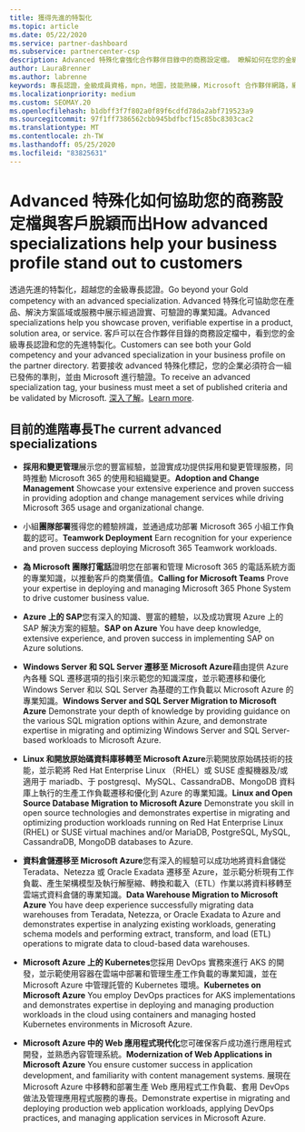 ```yaml
---
title: 獲得先進的特製化
ms.topic: article
ms.date: 05/22/2020
ms.service: partner-dashboard
ms.subservice: partnercenter-csp
description: Advanced 特殊化會強化合作夥伴目錄中的商務設定檔。 瞭解如何在您的金級專長上獲得先進的特製化。
author: LauraBrenner
ms.author: labrenne
keywords: 專長認證，金級成員資格，mpn，地圖，技能熟練，Microsoft 合作夥伴網路，網路成員資格，advanced 特殊化
ms.localizationpriority: medium
ms.custom: SEOMAY.20
ms.openlocfilehash: b1dbff3f7f802a0f89f6cdfd78da2abf719523a9
ms.sourcegitcommit: 97f1ff7386562cbb945bdfbcf15c85bc8303cac2
ms.translationtype: MT
ms.contentlocale: zh-TW
ms.lasthandoff: 05/25/2020
ms.locfileid: "83825631"
---
```

# <a name="how-advanced-specializations-help-your-business-profile-stand-out-to-customers"></a><span data-ttu-id="997c0-105">Advanced 特殊化如何協助您的商務設定檔與客戶脫穎而出</span><span class="sxs-lookup"><span data-stu-id="997c0-105">How advanced specializations help your business profile stand out to customers</span></span>

<span data-ttu-id="997c0-106">透過先進的特製化，超越您的金級專長認證。</span><span class="sxs-lookup"><span data-stu-id="997c0-106">Go beyond your Gold competency with an advanced specialization.</span></span> <span data-ttu-id="997c0-107">Advanced 特殊化可協助您在產品、解決方案區域或服務中展示經過證實、可驗證的專業知識。</span><span class="sxs-lookup"><span data-stu-id="997c0-107">Advanced specializations help you showcase proven, verifiable expertise in a product, solution area, or service.</span></span> <span data-ttu-id="997c0-108">客戶可以在合作夥伴目錄的商務設定檔中，看到您的金級專長認證和您的先進特製化。</span><span class="sxs-lookup"><span data-stu-id="997c0-108">Customers can see both your Gold competency and your advanced specialization in your business profile on the partner directory.</span></span> <span data-ttu-id="997c0-109">若要接收 advanced 特殊化標記，您的企業必須符合一組已發佈的準則，並由 Microsoft 進行驗證。</span><span class="sxs-lookup"><span data-stu-id="997c0-109">To receive an advanced specialization tag, your business must meet a set of published criteria and be validated by Microsoft.</span></span> <span data-ttu-id="997c0-110">[深入了解](https://partner.microsoft.com/membership/advanced-specialization)。</span><span class="sxs-lookup"><span data-stu-id="997c0-110">[Learn more](https://partner.microsoft.com/membership/advanced-specialization).</span></span>

## <a name="the-current-advanced-specializations"></a><span data-ttu-id="997c0-111">目前的進階專長</span><span class="sxs-lookup"><span data-stu-id="997c0-111">The current advanced specializations</span></span>

- <span data-ttu-id="997c0-112">**採用和變更管理**展示您的豐富經驗，並證實成功提供採用和變更管理服務，同時推動 Microsoft 365 的使用和組織變更。</span><span class="sxs-lookup"><span data-stu-id="997c0-112">**Adoption and Change Management** Showcase your extensive experience and proven success in providing adoption and change management services while driving Microsoft 365 usage and organizational change.</span></span>

- <span data-ttu-id="997c0-113">小組**團隊部署**獲得您的體驗辨識，並通過成功部署 Microsoft 365 小組工作負載的認可。</span><span class="sxs-lookup"><span data-stu-id="997c0-113">**Teamwork Deployment** Earn recognition for your experience and proven success deploying Microsoft 365 Teamwork workloads.</span></span>

- <span data-ttu-id="997c0-114">**為 Microsoft 團隊打電話**證明您在部署和管理 Microsoft 365 的電話系統方面的專業知識，以推動客戶的商業價值。</span><span class="sxs-lookup"><span data-stu-id="997c0-114">**Calling for Microsoft Teams** Prove your expertise in deploying and managing Microsoft 365 Phone System to drive customer business value.</span></span>

- <span data-ttu-id="997c0-115">**Azure 上的 SAP**您有深入的知識、豐富的體驗，以及成功實現 Azure 上的 SAP 解決方案的經驗。</span><span class="sxs-lookup"><span data-stu-id="997c0-115">**SAP on Azure** You have deep knowledge, extensive experience, and proven success in implementing SAP on Azure solutions.</span></span> 

- <span data-ttu-id="997c0-116">**Windows Server 和 SQL Server 遷移至 Microsoft Azure**藉由提供 Azure 內各種 SQL 遷移選項的指引來示範您的知識深度，並示範遷移和優化 Windows Server 和以 SQL Server 為基礎的工作負載以 Microsoft Azure 的專業知識。</span><span class="sxs-lookup"><span data-stu-id="997c0-116">**Windows Server and SQL Server Migration to Microsoft Azure** Demonstrate your depth of knowledge by providing guidance on the various SQL migration options within Azure, and demonstrate expertise in migrating and optimizing Windows Server and SQL Server-based workloads to Microsoft Azure.</span></span> 

- <span data-ttu-id="997c0-117">**Linux 和開放原始碼資料庫移轉至 Microsoft Azure**示範開放原始碼技術的技能，並示範將 Red Hat Enterprise Linux （RHEL）或 SUSE 虛擬機器及/或適用于 mariadb、于 postgresql、MySQL、CassandraDB、MongoDB 資料庫上執行的生產工作負載遷移和優化到 Azure 的專業知識。</span><span class="sxs-lookup"><span data-stu-id="997c0-117">**Linux and Open Source Database Migration to Microsoft Azure** Demonstrate you skill in open source technologies and demonstrates expertise in migrating and optimizing production workloads running on Red Hat Enterprise Linux (RHEL) or SUSE virtual machines and/or MariaDB, PostgreSQL, MySQL, CassandraDB, MongoDB databases to Azure.</span></span>

- <span data-ttu-id="997c0-118">**資料倉儲遷移至 Microsoft Azure**您有深入的經驗可以成功地將資料倉儲從 Teradata、Netezza 或 Oracle Exadata 遷移至 Azure，並示範分析現有工作負載、產生架構模型及執行解壓縮、轉換和載入（ETL）作業以將資料移轉至雲端式資料倉儲的專業知識。</span><span class="sxs-lookup"><span data-stu-id="997c0-118">**Data Warehouse Migration to Microsoft Azure** You have deep experience successfully migrating data warehouses from Teradata, Netezza, or Oracle Exadata to Azure and demonstrates expertise in analyzing existing workloads, generating schema models and performing extract, transform, and load (ETL) operations to migrate data to cloud-based data warehouses.</span></span>

- <span data-ttu-id="997c0-119">**Microsoft Azure 上的 Kubernetes**您採用 DevOps 實務來進行 AKS 的開發，並示範使用容器在雲端中部署和管理生產工作負載的專業知識，並在 Microsoft Azure 中管理託管的 Kubernetes 環境。</span><span class="sxs-lookup"><span data-stu-id="997c0-119">**Kubernetes on Microsoft Azure** You employ DevOps practices for AKS implementations and demonstrates expertise in deploying and managing production workloads in the cloud using containers and managing hosted Kubernetes environments in Microsoft Azure.</span></span>

- <span data-ttu-id="997c0-120">**Microsoft Azure 中的 Web 應用程式現代化**您可確保客戶成功進行應用程式開發，並熟悉內容管理系統。</span><span class="sxs-lookup"><span data-stu-id="997c0-120">**Modernization of Web Applications in Microsoft Azure** You ensure customer success in application development, and familiarity with content management systems.</span></span> <span data-ttu-id="997c0-121">展現在 Microsoft Azure 中移轉和部署生產 Web 應用程式工作負載、套用 DevOps 做法及管理應用程式服務的專長。</span><span class="sxs-lookup"><span data-stu-id="997c0-121">Demonstrate expertise in migrating and deploying production web application workloads, applying DevOps practices, and managing application services in Microsoft Azure.</span></span>

